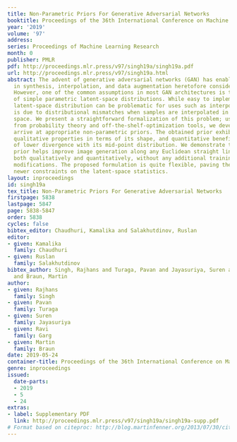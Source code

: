 ```yaml
---
title: Non-Parametric Priors For Generative Adversarial Networks
booktitle: Proceedings of the 36th International Conference on Machine Learning
year: '2019'
volume: '97'
address: 
series: Proceedings of Machine Learning Research
month: 0
publisher: PMLR
pdf: http://proceedings.mlr.press/v97/singh19a/singh19a.pdf
url: http://proceedings.mlr.press/v97/singh19a.html
abstract: The advent of generative adversarial networks (GAN) has enabled new capabilities
  in synthesis, interpolation, and data augmentation heretofore considered very challenging.
  However, one of the common assumptions in most GAN architectures is the assumption
  of simple parametric latent-space distributions. While easy to implement, a simple
  latent-space distribution can be problematic for uses such as interpolation. This
  is due to distributional mismatches when samples are interpolated in the latent
  space. We present a straightforward formalization of this problem; using basic results
  from probability theory and off-the-shelf-optimization tools, we develop ways to
  arrive at appropriate non-parametric priors. The obtained prior exhibits unusual
  qualitative properties in terms of its shape, and quantitative benefits in terms
  of lower divergence with its mid-point distribution. We demonstrate that our designed
  prior helps improve image generation along any Euclidean straight line during interpolation,
  both qualitatively and quantitatively, without any additional training or architectural
  modifications. The proposed formulation is quite flexible, paving the way to impose
  newer constraints on the latent-space statistics.
layout: inproceedings
id: singh19a
tex_title: Non-Parametric Priors For Generative Adversarial Networks
firstpage: 5838
lastpage: 5847
page: 5838-5847
order: 5838
cycles: false
bibtex_editor: Chaudhuri, Kamalika and Salakhutdinov, Ruslan
editor:
- given: Kamalika
  family: Chaudhuri
- given: Ruslan
  family: Salakhutdinov
bibtex_author: Singh, Rajhans and Turaga, Pavan and Jayasuriya, Suren and Garg, Ravi
  and Braun, Martin
author:
- given: Rajhans
  family: Singh
- given: Pavan
  family: Turaga
- given: Suren
  family: Jayasuriya
- given: Ravi
  family: Garg
- given: Martin
  family: Braun
date: 2019-05-24
container-title: Proceedings of the 36th International Conference on Machine Learning
genre: inproceedings
issued:
  date-parts:
  - 2019
  - 5
  - 24
extras:
- label: Supplementary PDF
  link: http://proceedings.mlr.press/v97/singh19a/singh19a-supp.pdf
# Format based on citeproc: http://blog.martinfenner.org/2013/07/30/citeproc-yaml-for-bibliographies/
---
```

